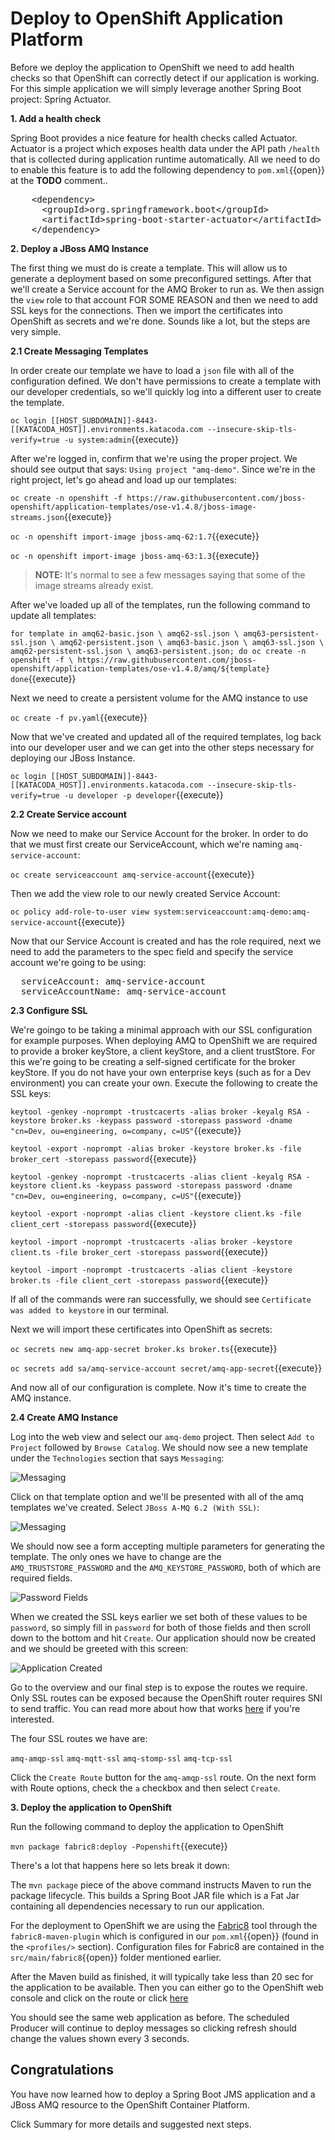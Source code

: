 # Deploy to OpenShift Application Platform

Before we deploy the application to OpenShift we need to add health checks so that OpenShift can correctly detect if our application is working. For this simple application we will simply leverage another Spring Boot project: Spring Actuator.

**1. Add a health check**

Spring Boot provides a nice feature for health checks called Actuator. Actuator is a project which exposes health data under the API path `/health` that is collected during application runtime automatically. All we need to do to enable this feature is to add the following dependency to ``pom.xml``{{open}} at the **TODO** comment..

<pre class="file" data-filename="pom.xml" data-target="insert" data-marker="<!-- TODO: Add Actuator dependency here -->">
    &lt;dependency&gt;
      &lt;groupId&gt;org.springframework.boot&lt;/groupId&gt;
      &lt;artifactId&gt;spring-boot-starter-actuator&lt;/artifactId&gt;
    &lt;/dependency&gt;
</pre>

**2. Deploy a JBoss AMQ Instance**

The first thing we must do is create a template. This will allow us to generate a deployment based on some preconfigured settings.  After that we'll create a Service account for the AMQ Broker to run as. We then assign the `view` role to that account FOR SOME REASON and then we need to add SSL keys for the connections. Then we import the certificates into OpenShift as secrets and we're done. Sounds like a lot, but the steps are very simple.

**2.1 Create Messaging Templates**

In order create our template we have to load a `json` file with all of the configuration defined. We don't have permissions to create a template with our developer credentials, so we'll quickly log into a different user to create the template.

``oc login [[HOST_SUBDOMAIN]]-8443-[[KATACODA_HOST]].environments.katacoda.com --insecure-skip-tls-verify=true -u system:admin``{{execute}}

After we're logged in, confirm that we're using the proper project. We should see output that says: `Using project "amq-demo"`. Since we're in the right project, let's go ahead and load up our templates:

``oc create -n openshift -f https://raw.githubusercontent.com/jboss-openshift/application-templates/ose-v1.4.8/jboss-image-streams.json``{{execute}}

``oc -n openshift import-image jboss-amq-62:1.7``{{execute}}

``oc -n openshift import-image jboss-amq-63:1.3``{{execute}}

<!-- ``oc create -f https://raw.githubusercontent.com/openshift/openshift-ansible/master/roles/openshift_examples/files/examples/v1.3/xpaas-templates/amq62-ssl.json -n openshift``{{execute}} -->

>**NOTE:** It's normal to see a few messages saying that some of the image streams already exist.

After we've loaded up all of the templates, run the following command to update all templates:

``for template in amq62-basic.json \
 amq62-ssl.json \
 amq63-persistent-ssl.json \
 amq62-persistent.json \
 amq63-basic.json \
 amq63-ssl.json \
 amq62-persistent-ssl.json \
 amq63-persistent.json;
 do
 oc create -n openshift -f \
 https://raw.githubusercontent.com/jboss-openshift/application-templates/ose-v1.4.8/amq/${template}
 done``{{execute}}

Next we need to create a persistent volume for the AMQ instance to use

``oc create -f pv.yaml``{{execute}}

Now that we've created and updated all of the required templates, log back into our developer user and we can get into the other steps necessary for deploying our JBoss Instance.

``oc login [[HOST_SUBDOMAIN]]-8443-[[KATACODA_HOST]].environments.katacoda.com --insecure-skip-tls-verify=true -u developer -p developer``{{execute}}

**2.2 Create Service account**

Now we need to make our Service Account for the broker. In order to do that we must first create our ServiceAccount, which we're naming `amq-service-account`:

``oc create serviceaccount amq-service-account``{{execute}}

Then we add the view role to our newly created Service Account:

``oc policy add-role-to-user view system:serviceaccount:amq-demo:amq-service-account``{{execute}}

Now that our Service Account is created and has the role required, next we need to add the parameters to the spec field and specify the service account we're going to be using:

<pre class="file" data-filename="src/main/fabric8/deployment.yml" data-target="insert" data-marker="# TODO: Add Service Account variables">
  serviceAccount: amq-service-account
  serviceAccountName: amq-service-account
</pre>

**2.3 Configure SSL**
 
 We're goingo to be taking a minimal approach with our SSL configuration for example purposes. When deploying AMQ to OpenShift we are required to provide a broker keyStore, a client keyStore, and a client trustStore. For this we're going to be creating a self-signed certificate for the broker keyStore. If you do not have your own enterprise keys (such as for a Dev environment) you can create your own. Execute the following to create the SSL keys:

``keytool -genkey -noprompt -trustcacerts -alias broker -keyalg RSA -keystore broker.ks -keypass password -storepass password -dname "cn=Dev, ou=engineering, o=company, c=US"``{{execute}}

``keytool -export -noprompt -alias broker -keystore broker.ks -file broker_cert -storepass password``{{execute}}

``keytool -genkey -noprompt -trustcacerts -alias client -keyalg RSA -keystore client.ks -keypass password -storepass password -dname "cn=Dev, ou=engineering, o=company, c=US"``{{execute}}

``keytool -export -noprompt -alias client -keystore client.ks -file client_cert -storepass password``{{execute}}

``keytool -import -noprompt -trustcacerts -alias broker -keystore client.ts -file broker_cert -storepass password``{{execute}}

``keytool -import -noprompt -trustcacerts -alias client -keystore broker.ts -file client_cert -storepass password``{{execute}}


If all of the commands were ran successfully, we should see `Certificate was added to keystore` in our terminal.

Next we will import these certificates into OpenShift as secrets:

``oc secrets new amq-app-secret broker.ks broker.ts``{{execute}}

``oc secrets add sa/amq-service-account secret/amq-app-secret``{{execute}}

And now all of our configuration is complete. Now it's time to create the AMQ instance.

**2.4 Create AMQ Instance**

Log into the web view and select our `amq-demo` project. Then select `Add to Project` followed by `Browse Catalog`. We should now see a new template under the `Technologies` section that says `Messaging`:

![Messaging](../../assets/middleware/rhoar-messaging/messaging.png)

Click on that template option and we'll be presented with all of the amq templates we've created. Select `JBoss A-MQ 6.2 (With SSL)`:

![Messaging](../../assets/middleware/rhoar-messaging/amq62-ssl.png)

We should now see a form accepting multiple parameters for generating the template. The only ones we have to change are the `AMQ_TRUSTSTORE_PASSWORD` and the `AMQ_KEYSTORE_PASSWORD`, both of which are required fields.

![Password Fields](../../assets/middleware/rhoar-messaging/keystore.png)

When we created the SSL keys earlier we set both of these values to be `password`, so simply fill in `password` for both of those fields and then scroll down to the bottom and hit `Create`. Our application should now be created and we should be greeted with this screen:

![Application Created](../../assets/middleware/rhoar-messaging/app-created.png)

Go to the overview and our final step is to expose the routes we require. Only SSL routes can be exposed because the OpenShift router requires SNI to send traffic. You can read more about how that works [here](https://access.redhat.com/documentation/en/openshift-enterprise/version-3.2/architecture/#secured-routes) if you're interested.

The four SSL routes we have are:

`amq-amqp-ssl`
`amq-mqtt-ssl`
`amq-stomp-ssl`
`amq-tcp-ssl`

Click the `Create Route` button for the `amq-amqp-ssl` route. On the next form with Route options, check the `a` checkbox and then select `Create`.

<!-- For each of these routes, click the `Create Route` button and then scroll down and click `Create`. After we've created all four, our JBoss AMQ setup is finally complete! -->

<!-- 

amq-tcp-ssl

show options for secure routes
passthrough tls termination

brokerURL” value=“failover://ssl://frtib-broker-frtib-broker.rhel-cdk.10.1.2.2.xip.io:443” />


https://github.com/welshstew/activemq-openshift-broker-projects
https://github.com/fabric8-quickstarts/spring-boot-camel-amq/blob/master/src/main/java/io/fabric8/quickstarts/camel/amq/Application.java

-->

**3. Deploy the application to OpenShift**

Run the following command to deploy the application to OpenShift

``mvn package fabric8:deploy -Popenshift``{{execute}}

There's a lot that happens here so lets break it down:

The `mvn package` piece of the above command instructs Maven to run the package lifecycle. This builds a Spring Boot JAR file which is a Fat Jar containing all dependencies necessary to run our application.

For the deployment to OpenShift we are using the [Fabric8](https://fabric8.io/) tool through the `fabric8-maven-plugin` which is configured in our ``pom.xml``{{open}} (found in the `<profiles/>` section). Configuration files for Fabric8 are contained in the ``src/main/fabric8``{{open}} folder mentioned earlier.

After the Maven build as finished, it will typically take less than 20 sec for the application to be available. Then you can either go to the OpenShift web console and click on the route or click [here](http://rhoar-training-dev.[[HOST_SUBDOMAIN]]-80-[[KATACODA_HOST]].environments.katacoda.com)

You should see the same web application as before. The scheduled Producer will continue to deploy messages so clicking refresh should change the values shown every 3 seconds.

## Congratulations

You have now learned how to deploy a Spring Boot JMS application and a JBoss AMQ resource to the OpenShift Container Platform.

Click Summary for more details and suggested next steps.
